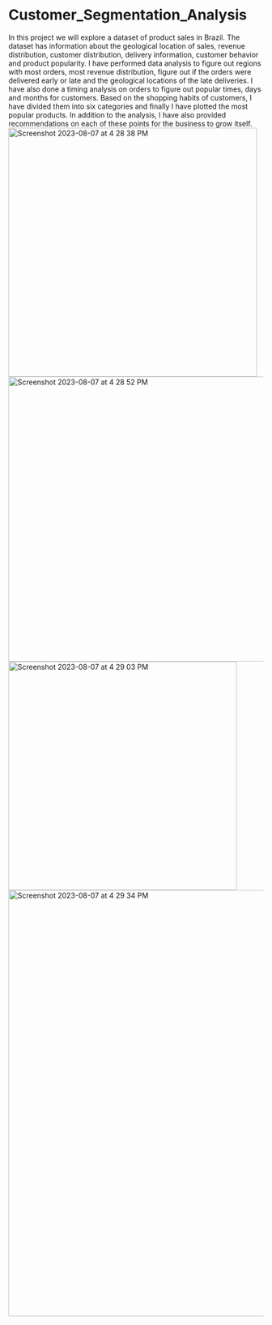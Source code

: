 # Customer_Segmentation_Analysis

In this project we will explore a dataset of product sales in Brazil. The dataset has information about the geological location of sales, revenue distribution, customer distribution, delivery information, customer behavior and product popularity. I have performed data analysis to figure out regions with most orders, most revenue distribution, figure out if the orders were delivered early or late and the geological locations of the late deliveries. I have also done a timing analysis on orders to figure out popular times, days and months for customers. Based on the shopping habits of customers, I have divided them into six categories and finally I have plotted the most popular products. In addition to the analysis, I have also provided recommendations on each of these points for the business to grow itself.
<img width="491" alt="Screenshot 2023-08-07 at 4 28 38 PM" src="https://github.com/mayank8893/Data_Analysis_Projects/assets/69361645/38457d06-188e-45fe-a45e-8e728b9059f7">
<img width="562" alt="Screenshot 2023-08-07 at 4 28 52 PM" src="https://github.com/mayank8893/Data_Analysis_Projects/assets/69361645/150aacfd-3304-41a3-8cbb-c970e24d1183">
<img width="451" alt="Screenshot 2023-08-07 at 4 29 03 PM" src="https://github.com/mayank8893/Data_Analysis_Projects/assets/69361645/56408c68-f0b9-4d72-bb10-e07ffe0a6956">
<img width="841" alt="Screenshot 2023-08-07 at 4 29 34 PM" src="https://github.com/mayank8893/Data_Analysis_Projects/assets/69361645/01eeca90-5c10-45f0-98ce-0f91a36a2b22">
